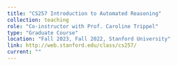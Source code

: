 ```yaml
---
title: "CS257 Introduction to Automated Reasoning"
collection: teaching
role: "Co-instructor with Prof. Caroline Trippel"
type: "Graduate Course"
location: "Fall 2023, Fall 2022, Stanford University"
link: http://web.stanford.edu/class/cs257/
current: ""
---
```


